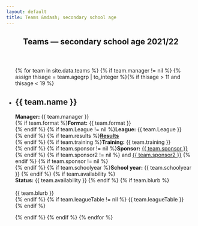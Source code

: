 ```yaml
---
layout: default
title: Teams &mdash; secondary school age
---
```


<article id="main">
    <header class="special container">
        <span class="icon fa-futbol-o"></span>
        <h2>Teams &mdash; secondary school age 2021/22</h2>
    </header>
    <section class="wrapper style4 container">
        <ul class="posts">
          {% for team in site.data.teams %}
          {% if team.manager != nil %}
	  {% assign thisage = team.agegrp | to_integer %}{% if thisage > 11 and thisage < 19 %}
            <li class="wrapper style1">
              <h2>{{ team.name }}</h2>
<p><strong>Manager:</strong> {{ team.manager }} <br />
{% if team.format %}<strong>Format:</strong> {{ team.format }} <br /> {% endif %}
{% if team.League != nil %}<strong>League:</strong> {{ team.League }} <br /> {% endif %}
{% if team.results %}<a href="{{ team.results }}"><strong>Results</strong></a><br /> {% endif %}
{% if team.training %}<strong>Training:</strong> {{ team.training }} <br /> {% endif %}
{% if team.sponsor != nil %}<strong>Sponsor:</strong> <a href="{{ team.sponsorURL }}">{{ team.sponsor }}</a> {% endif %}
{% if team.sponsor2 != nil %} and <a href="{{ team.sponsorURL2 }}">{{ team.sponsor2 }}</a> {% endif %}
{% if team.sponsor != nil %}<br /> {% endif %}
{% if team.schoolyear %}<strong>School year:</strong> {{ team.schoolyear }} {% endif %}
{% if team.availability %}<br /><strong>Status:</strong> {{ team.availability }} {% endif %}
{% if team.blurb %}<br /><br /> {{ team.blurb }} <br /> {% endif %}
{% if team.leagueTable != nil %} {{ team.leagueTable }} <br /> {% endif %}
</p>
            </li>
	  {% endif %}
	  {% endif %}
          {% endfor %}
        </ul>
    </section>
</article>

